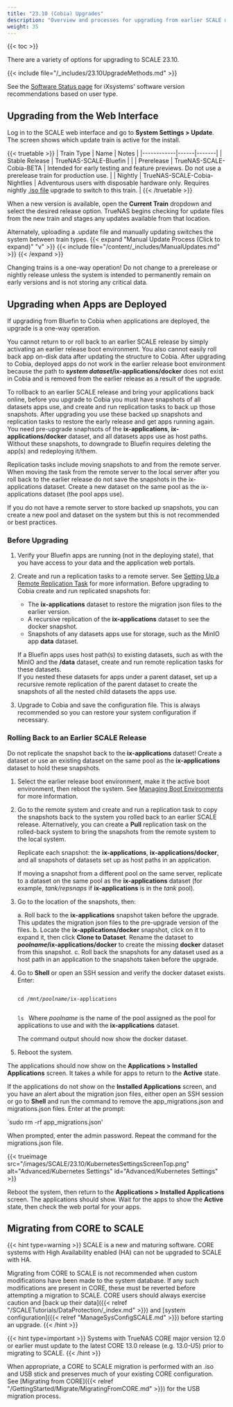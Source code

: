 ```yaml
---
title: "23.10 (Cobia) Upgrades"
description: "Overview and processes for upgrading from earlier SCALE major versions and from 23.10 to newer major versions."
weight: 35
---
```


{{< toc >}}

There are a variety of options for upgrading to SCALE 23.10.

{{< include file="/_includes/23.10UpgradeMethods.md" >}}

See the [Software Status page](https://www.truenas.com/software-status/) for iXsystems' software version recommendations based on user type.

## Upgrading from the Web Interface

Log in to the SCALE web interface and go to **System Settings > Update**.
The screen shows which update train is active for the install.

{{< truetable >}}
| Train Type | Name | Notes | 
|------------|------|-------|
| Stable Release | TrueNAS-SCALE-Bluefin | |
| Prerelease | TrueNAS-SCALE-Cobia-BETA | Intended for early testing and feature previews. Do not use a prerelease train for production use. |
| Nightly | TrueNAS-SCALE-Cobia-Nightlies | Adventurous users with disposable hardware only. Requires nightly [.iso file](https://download.truenas.com/truenas-scale-cobia-nightly/) upgrade to switch to this train. |
{{< /truetable >}}

When a new version is available, open the **Current Train** dropdown and select the desired release option.
TrueNAS begins checking for update files from the new train and stages any updates available from that location.

Alternately, uploading a <file>.update</file> file and manually updating switches the system between train types.
{{< expand "Manual Update Process (Click to expand)" "v" >}}
{{< include file="/content/_includes/ManualUpdates.md" >}}
{{< /expand >}}

Changing trains is a one-way operation!
Do not change to a prerelease or nightly release unless the system is intended to permanently remain on early versions and is not storing any critical data.

## Upgrading when Apps are Deployed
If upgrading from Bluefin to Cobia when applications are deployed, the upgrade is a one-way operation.

You cannot return to or roll back to an earlier SCALE release by simply activating an earlier release boot environment.
You also cannot easily roll back app on-disk data after updating the structure to Cobia. 
After upgrading to Cobia, deployed apps do not work in the earlier release boot environment because the path to ***system dataset*/ix-applications/docker** does not exist in Cobia and is removed from the earlier release as a result of the upgrade. 

To rollback to an earlier SCALE release and bring your applications back online, before you upgrade to Cobia you must have snapshots of all datasets apps use, and create and run replication tasks to back up those snapshots. 
After upgrading you use these backed up snapshots and replication tasks to restore the early release and get apps running again. 
You need pre-upgrade snaphsots of the **ix-applications**, **ix-applications/docker** dataset, and all datasets apps use as host paths.
Without these snapshots, to downgrade to Bluefin requires deleting the app(s) and redeploying it/them. 

Replication tasks include moving snapshots to and from the remote server. 
When moving the task from the remote server to the local server after you roll back to the earlier release do not save the snapshots in the ix-applications dataset. Create a new dataset on the same pool as the ix-applications dataset (the pool apps use).

If you do not have a remote server to store backed up snapshots, you can create a new pool and dataset on the system but this is not recommended or best practices.

### Before Upgrading

1. Verify your Bluefin apps are running (not in the deploying state), that you have access to your data and the application web portals. 

2. Create and run a replication tasks to a remote server. 
   See [Setting Up a Remote Replication Task](https://www.truenas.com/docs/scale/scaletutorials/dataprotection/replication/remotereplicationscale/) for more information. 
   Before upgrading to Cobia create and run replicated snapshots for:

   * The **ix-applications** dataset to restore the migration json files to the earlier version.
   * A recursive replication of the **ix-applications** dataset to see the docker snapshot.
   * Snapshots of any datasets apps use for storage, such as the MinIO app **data** dataset.

   If a Bluefin apps uses host path(s) to existing datasets, such as with the MinIO and the **/data** dataset, create and run remote replication tasks for these datasets.    
   If you nested these datasets for apps under a parent dataset, set up a recursive remote replication of the parent dataset to create the snapshots of all the nested child datasets the apps use.

3. Upgrade to Cobia and save the configuration file. This is always recommended so you can restore your system configuration if necessary.

### Rolling Back to an Earlier SCALE Release
Do not replicate the snapshot back to the **ix-applications** dataset! 
Create a dataset or use an existing dataset on the same pool as the **ix-applications** dataset to hold these snapshots. 

1. Select the earlier release boot environment, make it the active boot environment, then reboot the system. 
   See [Managing Boot Environments](https://www.truenas.com/docs/scale/scaletutorials/systemsettings/managebootenvironscale/) for more information.

2. Go to the remote system and create and run a replication task to copy the snapshots back to the system you rolled back to an earlier SCALE release. 
   Alternatively, you can create a **Pull** replication task on the rolled-back system to bring the snapshots from the remote system to the local system. 

   Replicate each snapshot: the **ix-applications**, **ix-applications/docker**, and all snapshots of datasets set up as host paths in an application.
   
   If moving a snapshot from a different pool on the same server, replicate to a dataset on the same pool as the **ix-applications** dataset (for example, *tank/repsnaps* if **ix-applications** is in the *tank* pool). 
 
3. Go to the location of the snapshots, then:
   
   a. Roll back to the **ix-applications** snapshot taken before the upgrade. This updates the migration json files to the pre-upgrade version of the files.
   b. Locate the **ix-applications/docker** snapshot, click on it to expand it, then click **Clone to Dataset**. 
      Rename the dataset to ***poolname*/ix-applications/docker** to create the missing **docker** dataset from this snapshot.
   c. Roll back the snapshots for any dataset used as a host path in an application to the snapshots taken before the upgrade.

4. Go to **Shell** or open an SSH session and verify the docker dataset exists. Enter:

   <code>
   cd /mnt/<i>poolname</i>/ix-applications

   ls
   </code>
   Where *poolname* is the name of the pool assigned as the pool for applications to use and with the **ix-applications** dataset.

   The command output should now show the docker dataset.

5. Reboot the system.

The applications should now show on the **Applications > Installed Applications** screen. It takes a while for apps to return to the **Active** state.

If the applications do not show on the **Installed Applications** screen, and you have an alert about the migration json files, either open an SSH session or go to **Shell** and run the command to remove the app_migrations.json and migrations.json files. Enter at the prompt:

`sudo rm -rf app_migrations.json'

When prompted, enter the admin password. 
Repeat the command for the migrations.json file.

{{< trueimage src="/images/SCALE/23.10/KubernetesSettingsScreenTop.png" alt="Advanced/Kubernetes Settings" id="Advanced/Kubernetes Settings" >}}

Reboot the system, then return to the **Applications > Installed Applications** screen. The applications should show. 
Wait for the apps to show the **Active** state, then check the web portal for your apps.

## Migrating from CORE to SCALE

{{< hint type=warning >}}
SCALE is a new and maturing software.
CORE systems with High Availability enabled (HA) can not be upgraded to SCALE with HA.

Migrating from CORE to SCALE is not recommended when custom modifications have been made to the system database.
If any such modifications are present in CORE, these must be reverted before attempting a migration to SCALE.
CORE users should always exercise caution and [back up their data]({{< relref "/SCALETutorials/DataProtection/_index.md" >}}) and [system configuration]({{< relref "ManageSysConfigSCALE.md" >}}) before starting an upgrade.
{{< /hint >}}

{{< hint type=important >}}
Systems with TrueNAS CORE major version 12.0 or earlier must update to the latest CORE 13.0 release (e.g. 13.0-U5) prior to migrating to SCALE.
{{< /hint >}}

When appropriate, a CORE to SCALE migration is performed with an <file>.iso</file> and USB stick and preserves much of your existing CORE configuration.
See [Migrating from CORE]({{< relref "/GettingStarted/Migrate/MigratingFromCORE.md" >}}) for the USB migration process.
